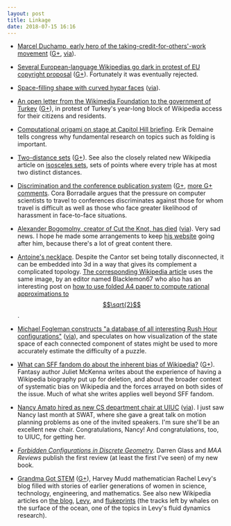 ```yaml
---
layout: post
title: Linkage
date: 2018-07-15 16:16
---
```

* [Marcel Duchamp, early hero of the taking-credit-for-others'-work movement](http://arjay.typepad.com/vallejo_nocturno/2016/02/theft-of-concepts.html) ([G+](https://web.archive.org/web/20190210054704/https://plus.google.com/100003628603413742554/posts/ZXTTXodcEcQ), [via](https://boingboing.net/2018/07/02/duchamps-famous-urinal-sculp.html)).

* [Several European-language Wikipedias go dark in protest of EU copyright proposal](https://boingboing.net/2018/07/04/one-day-left.html) ([G+](https://web.archive.org/web/20190210054634/https://plus.google.com/100003628603413742554/posts/3spx73fNCUQ)). Fortunately it was eventually rejected.

* [Space-filling shape with curved hypar faces](http://beachpackagingdesign.com/boxvox/packaging-structure-or-a-blueprint-of-space) ([via](https://web.archive.org/web/20190210054557/https://plus.google.com/+TimHutton/posts/YUo5kiAqhgr)).

* [An open letter from the Wikimedia Foundation to the government of Turkey](https://en.wikipedia.org/wiki/Wikipedia:Wikipedia_Signpost/2018-06-29/Blog) ([G+](https://web.archive.org/web/20190210054522/https://plus.google.com/100003628603413742554/posts/K1X9R28exr4)), in protest of Turkey's year-long block of Wikipedia access for their citizens and residents.

* [Computational origami on stage at Capitol Hill briefing](http://www.ams.org/government/outreach/CongressBriefingAMSMSRImay2018). Erik Demaine tells congress why fundamental research on topics such as folding is important.

* [Two-distance sets](https://adamsheffer.wordpress.com/2018/07/07/discrete-geometry-classic-two-distance-sets/) ([G+](https://web.archive.org/web/20190210054423/https://plus.google.com/100003628603413742554/posts/bZ39pAfoaYz)). See also the closely related new Wikipedia article on [isosceles sets](https://en.wikipedia.org/wiki/Isosceles_set), sets of points where every triple has at most two distinct distances.

* [Discrimination and the conference publication system](http://blogs.oregonstate.edu/glencora/2018/07/02/discrimination-and-the-conference-publication-system/) ([G+](https://web.archive.org/web/20190210054117/https://plus.google.com/100003628603413742554/posts/EgDCFhpPpTq), [more G+ comments](https://www.ics.uci.edu/~eppstein/gplus/20180708-EgDCFhpPpTq.html). Cora Borradaile argues that the pressure on computer scientists to travel to conferences discriminates against those for whom travel is difficult as well as those who face greater likelihood of harassment in face-to-face situations.

* [Alexander Bogomolny, creator of Cut the Knot, has died](https://aperiodical.com/2018/07/alexander-bogomolny-creator-of-cut-the-knot-has-died/) ([via](https://web.archive.org/web/20190210054019/https://plus.google.com/+Aperiodical/posts/ggJNSQiteWE)). Very sad news. I hope he made some arrangements to keep [his website](https://www.cut-the-knot.org/) going after him, because there's a lot of great content there.

* [Antoine's necklace](https://blogs.scientificamerican.com/roots-of-unity/a-few-of-my-favorite-spaces-antoines-necklace/). Despite the Cantor set being totally disconnected, it can be embedded into 3d in a way that gives its complement a complicated topology. [The corresponding Wikipedia article](https://en.wikipedia.org/wiki/Antoine%27s_necklace) uses the same image, by an editor named Blacklemon67 who also has an interesting post on [how to use folded A4 paper to compute rational approximations to $$\sqrt{2}$$](http://www.blackle-mori.com/projects/the-paper-trick/).

* [Michael Fogleman constructs "a database of all interesting Rush Hour configurations"](https://www.michaelfogleman.com/rush/) ([via](https://news.ycombinator.com/item?id=17509601)), and speculates on how visualization of the state space of each connected component of states might be used to more accurately estimate the difficulty of a puzzle.

* [What can SFF fandom do about the inherent bias of Wikipedia?](http://www.julietemckenna.com/?p=2945) ([G+](https://web.archive.org/web/20190210053816/https://plus.google.com/100003628603413742554/posts/4M8wxYFuYFg)). Fantasy author Juliet McKenna writes about the experience of having a Wikipedia biography put up for deletion, and about the broader context of systematic bias on Wikipedia and the forces arrayed on both sides of the issue. Much of what she writes applies well beyond SFF fandom.

* [Nancy Amato hired as new CS department chair at UIUC](http://www.news-gazette.com/news/local/2018-07-12/robotics-expert-be-first-woman-lead-ui-computer-science-department.html) ([via](https://web.archive.org/web/20190210053728/https://plus.google.com/+JeffErickson/posts/VSDvEkWCUbr)). I just saw Nancy last month at SWAT, where she gave a great talk on motion planning problems as one of the invited speakers. I'm sure she'll be an excellent new chair. Congratulations, Nancy! And congratulations, too, to UIUC, for getting her.

* _[Forbidden Configurations in Discrete Geometry](https://www.maa.org/press/maa-reviews/forbidden-configurations-in-discrete-geometry)_. Darren Glass and _MAA Reviews_ publish the first review (at least the first I've seen) of my new book.

* [Grandma Got STEM](https://ggstem.wordpress.com/) ([G+](https://web.archive.org/web/20190210053538/https://plus.google.com/100003628603413742554/posts/WdNyLwpmYB1)), Harvey Mudd mathematician Rachel Levy's blog filled with stories of earlier generations of women in science, technology, engineering, and mathematics. See also new Wikipedia articles on [the blog](https://en.wikipedia.org/wiki/Grandma_Got_STEM), [Levy](https://en.wikipedia.org/wiki/Rachel_Levy_%28mathematician%29), and [flukeprints](https://en.wikipedia.org/wiki/Flukeprint) (the tracks left by whales on the surface of the ocean, one of the topics in Levy's fluid dynamics research).